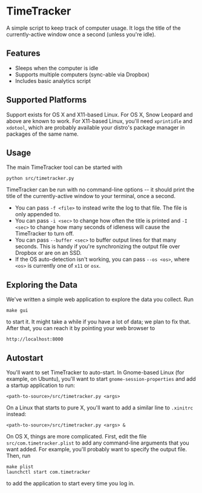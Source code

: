 <!-- type: markdown -->

TimeTracker
===========

A simple script to keep track of computer usage. It logs the title of the currently-active window once a second (unless you're idle).

Features
--------

 + Sleeps when the computer is idle
 + Supports multiple computers (sync-able via Dropbox)
 + Includes basic analytics script

Supported Platforms
-------------------

Support exists for OS X and X11-based Linux.  For OS X, Snow Leopard and above are known to work.  For X11-based Linux, you'll need `xprintidle` and `xdotool`, which are probably available your distro's package manager in packages of the same name.

Usage
-----

The main TimeTracker tool can be started with

    python src/timetracker.py

TimeTracker can be run with no command-line options -- it should print the title of the currently-active window to your terminal, once a second.

 + You can pass `-f <file>` to instead write the log to that file.  The file is only appended to.
 + You can pass `-i <sec>` to change how often the title is printed and `-I <sec>` to change how many seconds of idleness will cause the TimeTracker to turn off.
 + You can pass `--buffer <sec>` to buffer output lines for that many seconds.  This is handy if you're synchronizing the output file over Dropbox or are on an SSD.
 + If the OS auto-detection isn't working, you can pass `--os <os>`, where `<os>` is currently one of `x11` or `osx`.

Exploring the Data
------------------

We've written a simple web application to explore the data you collect.  Run

    make gui

to start it.  It might take a while if you have a lot of data; we plan to fix that.  After that, you can reach it by pointing your web browser to

    http://localhost:8000

Autostart
---------

You'll want to set TimeTracker to auto-start.  In Gnome-based Linux (for example, on Ubuntu), you'll want to start `gnome-session-properties` and add a startup application to run:

    <path-to-source>/src/timetracker.py <args>

On a Linux that starts to pure X, you'll want to add a similar line to `.xinitrc` instead:

    <path-to-source>/src/timetracker.py <args> &

On OS X, things are more complicated.  First, edit the file `src/com.timetracker.plist` to add any command-line arguments that you want added.  For example, you'll probably want to specify the output file.  Then, run

    make plist
    launchctl start com.timetracker

to add the application to start every time you log in.
